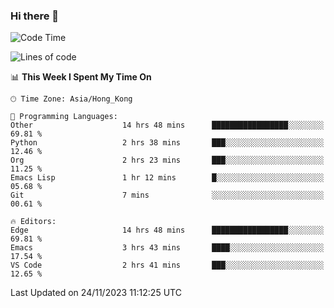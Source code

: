 ### Hi there 👋

<!--
**nicehiro/nicehiro** is a ✨ _special_ ✨ repository because its `README.md` (this file) appears on your GitHub profile.

Here are some ideas to get you started:

- 🔭 I’m currently working on ...
- 🌱 I’m currently learning ...
- 👯 I’m looking to collaborate on ...
- 🤔 I’m looking for help with ...
- 💬 Ask me about ...
- 📫 How to reach me: ...
- 😄 Pronouns: ...
- ⚡ Fun fact: ...
-->

<!--START_SECTION:waka-->
![Code Time](http://img.shields.io/badge/Code%20Time-91%20hrs%2054%20mins-blue)

![Lines of code](https://img.shields.io/badge/From%20Hello%20World%20I%27ve%20Written-2.6%20million%20lines%20of%20code-blue)

📊 **This Week I Spent My Time On** 

```text
🕑︎ Time Zone: Asia/Hong_Kong

💬 Programming Languages: 
Other                    14 hrs 48 mins      █████████████████░░░░░░░░   69.81 % 
Python                   2 hrs 38 mins       ███░░░░░░░░░░░░░░░░░░░░░░   12.46 % 
Org                      2 hrs 23 mins       ███░░░░░░░░░░░░░░░░░░░░░░   11.25 % 
Emacs Lisp               1 hr 12 mins        █░░░░░░░░░░░░░░░░░░░░░░░░   05.68 % 
Git                      7 mins              ░░░░░░░░░░░░░░░░░░░░░░░░░   00.61 % 

🔥 Editors: 
Edge                     14 hrs 48 mins      █████████████████░░░░░░░░   69.81 % 
Emacs                    3 hrs 43 mins       ████░░░░░░░░░░░░░░░░░░░░░   17.54 % 
VS Code                  2 hrs 41 mins       ███░░░░░░░░░░░░░░░░░░░░░░   12.65 % 
```


 Last Updated on 24/11/2023 11:12:25 UTC
<!--END_SECTION:waka-->
